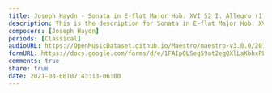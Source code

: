 ```yaml
---
title: Joseph Haydn - Sonata in E-flat Major Hob. XVI 52 I. Allegro (1)
description: This is the description for Sonata in E-flat Major Hob. XVI 52 I. Allegro by Joseph Haydn
composers: [Joseph Haydn]
periods: [Classical]
audioURL: https://OpenMusicDataset.github.io/Maestro/maestro-v3.0.0/2015/MIDI-Unprocessed_R1_D2-13-20_mid--AUDIO-from_mp3_14_R1_2015_wav--2.midi
formURL: https://docs.google.com/forms/d/e/1FAIpQLSeq59at2egQXlLaKbhxPLR-owxbnBxvPTSrpC7m9Yr2H3k2uQ/viewform
comments: true
share: true
date: 2021-08-08T07:43:13-06:00
---
```

